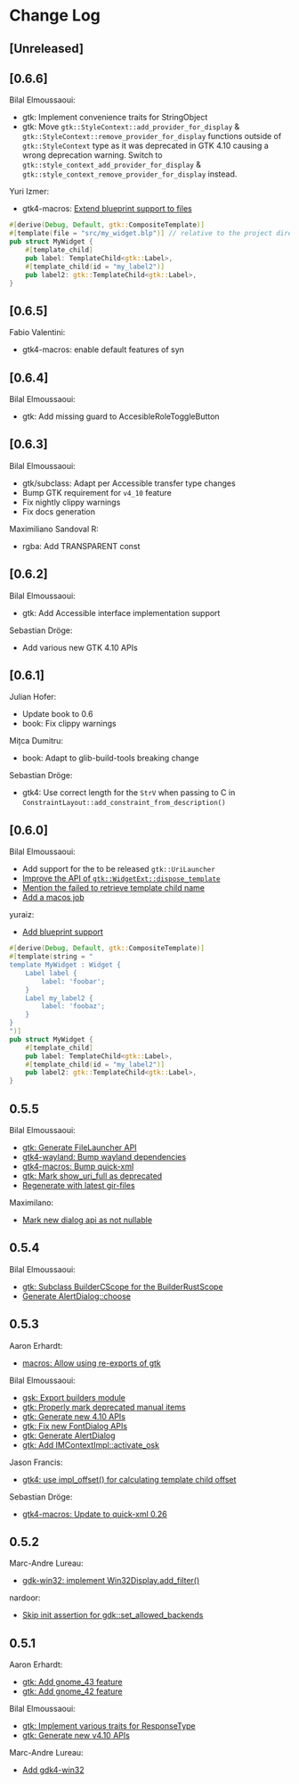 # Change Log

## [Unreleased]

## [0.6.6]

Bilal Elmoussaoui:

-   gtk: Implement convenience traits for StringObject
-   gtk: Move `gtk::StyleContext::add_provider_for_display` & `gtk::StyleContext::remove_provider_for_display` functions
    outside of `gtk::StyleContext` type as it was deprecated in GTK 4.10 causing a wrong deprecation warning.
    Switch to `gtk::style_context_add_provider_for_display` & `gtk::style_context_remove_provider_for_display` instead.

Yuri Izmer:

-   gtk4-macros: [Extend blueprint support to files](https://github.com/gtk-rs/gtk4-rs/pull/1348)

```rust
#[derive(Debug, Default, gtk::CompositeTemplate)]
#[template(file = "src/my_widget.blp")] // relative to the project directory
pub struct MyWidget {
    #[template_child]
    pub label: TemplateChild<gtk::Label>,
    #[template_child(id = "my_label2")]
    pub label2: gtk::TemplateChild<gtk::Label>,
}
```

## [0.6.5]

Fabio Valentini:

-   gtk4-macros: enable default features of syn

## [0.6.4]

Bilal Elmoussaoui:

-   gtk: Add missing guard to AccesibleRoleToggleButton

## [0.6.3]

Bilal Elmoussaoui:

-   gtk/subclass: Adapt per Accessible transfer type changes
-   Bump GTK requirement for `v4_10` feature
-   Fix nightly clippy warnings
-   Fix docs generation

Maximiliano Sandoval R:

-   rgba: Add TRANSPARENT const

## [0.6.2]

Bilal Elmoussaoui:

-   gtk: Add Accessible interface implementation support

Sebastian Dröge:

-   Add various new GTK 4.10 APIs

## [0.6.1]

Julian Hofer:

-   Update book to 0.6
-   book: Fix clippy warnings

Mițca Dumitru:

-   book: Adapt to glib-build-tools breaking change

Sebastian Dröge:

-   gtk4: Use correct length for the `StrV` when passing to C in
    `ConstraintLayout::add_constraint_from_description()`

## [0.6.0]

Bilal Elmoussaoui:

-   Add support for the to be released `gtk::UriLauncher`
-   [Improve the API of `gtk::WidgetExt::dispose_template`](https://github.com/gtk-rs/gtk4-rs/pull/1212)
-   [Mention the failed to retrieve template child name](https://github.com/gtk-rs/gtk4-rs/pull/1290)
-   [Add a macos job](https://github.com/gtk-rs/gtk4-rs/pull/1237)

yuraiz:

-   [Add blueprint support](https://github.com/gtk-rs/gtk4-rs/pull/1238)

```rust
#[derive(Debug, Default, gtk::CompositeTemplate)]
#[template(string = "
template MyWidget : Widget {
    Label label {
        label: 'foobar';
    }
    Label my_label2 {
        label: 'foobaz';
    }
}
")]
pub struct MyWidget {
    #[template_child]
    pub label: TemplateChild<gtk::Label>,
    #[template_child(id = "my_label2")]
    pub label2: gtk::TemplateChild<gtk::Label>,
}
```

## 0.5.5

Bilal Elmoussaoui:

-   [gtk: Generate FileLauncher API](https://github.com/gtk-rs/gtk4-rs/pull/1233/commits/98253e3f4ea7787b4ab7c705f379af5ac768e606)
-   [gtk4-wayland: Bump wayland dependencies](https://github.com/gtk-rs/gtk4-rs/pull/1233/commits/619825d1985b420cb82a03ba3f58f2cb9c6bd0ad)
-   [gtk4-macros: Bump quick-xml](https://github.com/gtk-rs/gtk4-rs/pull/1233/commits/ee63f8745603e6cd70cd34758c2901fe9f5ed25d)
-   [gtk: Mark show_uri_full as deprecated](https://github.com/gtk-rs/gtk4-rs/pull/1233/commits/6a1e8b92410bf4a1b4da94b5354bdf811abfc982)
-   [Regenerate with latest gir-files](https://github.com/gtk-rs/gtk4-rs/pull/1233/commits/cb917d096dafa08d2710376b1e4f3f2bad8f191b)

Maximilano:

-   [Mark new dialog api as not nullable](https://github.com/gtk-rs/gtk4-rs/pull/1233/commits/6b7ade231c90c676fc86351e86b52f99c2d5f104)

## 0.5.4

Bilal Elmoussaoui:

-   [gtk: Subclass BuilderCScope for the BuilderRustScope](https://github.com/gtk-rs/gtk4-rs/pull/1217/commits/0c00d06c3f0f05362bb3bc8c7c4d78433970a78d)
-   [Generate AlertDialog::choose](https://github.com/gtk-rs/gtk4-rs/pull/1217/commits/71f2266d5f0f78245cc54817bbba3ed916838b48)

## 0.5.3

Aaron Erhardt:

-   [macros: Allow using re-exports of gtk](https://github.com/gtk-rs/gtk4-rs/pull/1193/commits/0d5b2c365a5736a00b2ae1b221e32446a91d3929)

Bilal Elmoussaoui:

-   [gsk: Export builders module](https://github.com/gtk-rs/gtk4-rs/pull/1193/commits/5e6856b75337ae6f267f79b1c8938aaab189c102)
-   [gtk: Properly mark deprecated manual items](https://github.com/gtk-rs/gtk4-rs/pull/1193/commits/7421e4714d9c5c1411a1190bf00dfe1d46e7df10)
-   [gtk: Generate new 4.10 APIs](https://github.com/gtk-rs/gtk4-rs/pull/1193/commits/eabfc82d518f8b9d29452051f39c3209906355a2)
-   [gtk: Fix new FontDialog APIs](https://github.com/gtk-rs/gtk4-rs/pull/1193/commits/2d4c19b6779d95df6256002e1dbc7798c6d9589b)
-   [gtk: Generate AlertDialog](https://github.com/gtk-rs/gtk4-rs/pull/1193/commits/4f28a04e59ef8814ab3a858e42fe9d377c85fc5f)
-   [gtk: Add IMContextImpl::activate_osk](https://github.com/gtk-rs/gtk4-rs/pull/1193/commits/0ba13215ba5f8c7aaed73a9e76f2a46ae45302d2)

Jason Francis:

-   [gtk4: use impl_offset() for calculating template child offset](https://github.com/gtk-rs/gtk4-rs/pull/1193/commits/a3613c7b9b39fd6a93931e3d4fcbc2291e53272c)

Sebastian Dröge:

-   [gtk4-macros: Update to quick-xml 0.26](https://github.com/gtk-rs/gtk4-rs/pull/1193/commits/064f8114cfa74a8d9d8ce644cd59cdc897d9ff35)

## 0.5.2

Marc-Andre Lureau:

-   [gdk-win32: implement Win32Display.add_filter()](https://github.com/gtk-rs/gtk4-rs/pull/1174)

nardoor:

-   [Skip init assertion for gdk::set_allowed_backends](https://github.com/gtk-rs/gtk4-rs/pull/1183)

## 0.5.1

Aaron Erhardt:

-   [gtk: Add gnome_43 feature](https://github.com/gtk-rs/gtk4-rs/commit/ddbc370ff50b61e04157bee4cbc5d9e446db498d)
-   [gtk: Add gnome_42 feature](https://github.com/gtk-rs/gtk4-rs/commit/05f692d5876a26ba23afc67057b87ed6cd7825e2)

Bilal Elmoussaoui:

-   [gtk: Implement various traits for ResponseType](https://github.com/gtk-rs/gtk4-rs/commit/a270385868be03e50c4e8eb7286846c0de06095e)
-   [gtk: Generate new v4.10 APIs](https://github.com/gtk-rs/gtk4-rs/commit/e70c71658479c022606389c26f33b0065d4a2148)

Marc-Andre Lureau:

-   [Add gdk4-win32](https://github.com/gtk-rs/gtk4-rs/commit/159db780b3b2d6709c41cbdbe20f4b6088fd574a)
